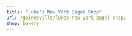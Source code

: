 ```yaml
---
title: "Luke's New York Bagel Shop"
url: /gainesville/lukes-new-york-bagel-shop/
shop: bakery
---
```


